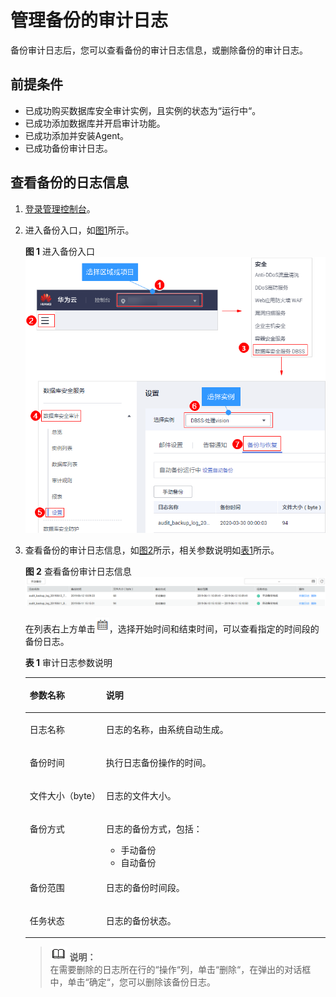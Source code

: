 # 管理备份的审计日志<a name="ZH-CN_TOPIC_0145247771"></a>

备份审计日志后，您可以查看备份的审计日志信息，或删除备份的审计日志。

## 前提条件<a name="section441811405410"></a>

-   已成功购买数据库安全审计实例，且实例的状态为“运行中“。
-   已成功添加数据库并开启审计功能。
-   已成功添加并安装Agent。
-   已成功备份审计日志。

## 查看备份的日志信息<a name="section1583911187249"></a>

1.  [登录管理控制台](https://console.huaweicloud.com/)。
2.  进入备份入口，如[图1](#zh-cn_topic_0145057228_fig61991836131419)所示。

    **图 1**  进入备份入口<a name="zh-cn_topic_0145057228_fig61991836131419"></a>  
    ![](figures/进入备份入口.png "进入备份入口")

3.  查看备份的审计日志信息，如[图2](#fig114613221242)所示，相关参数说明如[表1](#table964761214306)所示。

    **图 2**  查看备份审计日志信息<a name="fig114613221242"></a>  
    ![](figures/查看备份审计日志信息.png "查看备份审计日志信息")

    在列表右上方单击![](figures/icon-calendar.png)，选择开始时间和结束时间，可以查看指定的时间段的备份日志。

    **表 1**  审计日志参数说明

    <a name="table964761214306"></a>
    <table><thead align="left"><tr id="row1365581213011"><th class="cellrowborder" valign="top" width="25.4%" id="mcps1.2.3.1.1"><p id="p96584127304"><a name="p96584127304"></a><a name="p96584127304"></a>参数名称</p>
    </th>
    <th class="cellrowborder" valign="top" width="74.6%" id="mcps1.2.3.1.2"><p id="p18660171293013"><a name="p18660171293013"></a><a name="p18660171293013"></a>说明</p>
    </th>
    </tr>
    </thead>
    <tbody><tr id="row7664312163018"><td class="cellrowborder" valign="top" width="25.4%" headers="mcps1.2.3.1.1 "><p id="p56657123309"><a name="p56657123309"></a><a name="p56657123309"></a>日志名称</p>
    </td>
    <td class="cellrowborder" valign="top" width="74.6%" headers="mcps1.2.3.1.2 "><p id="p5647143213447"><a name="p5647143213447"></a><a name="p5647143213447"></a>日志的名称，由系统自动生成。</p>
    </td>
    </tr>
    <tr id="row18114121410321"><td class="cellrowborder" valign="top" width="25.4%" headers="mcps1.2.3.1.1 "><p id="p195041220123213"><a name="p195041220123213"></a><a name="p195041220123213"></a>备份时间</p>
    </td>
    <td class="cellrowborder" valign="top" width="74.6%" headers="mcps1.2.3.1.2 "><p id="p364653274411"><a name="p364653274411"></a><a name="p364653274411"></a>执行日志备份操作的时间。</p>
    </td>
    </tr>
    <tr id="row17352133015322"><td class="cellrowborder" valign="top" width="25.4%" headers="mcps1.2.3.1.1 "><p id="p7313193714329"><a name="p7313193714329"></a><a name="p7313193714329"></a>文件大小（byte）</p>
    </td>
    <td class="cellrowborder" valign="top" width="74.6%" headers="mcps1.2.3.1.2 "><p id="p3645133274417"><a name="p3645133274417"></a><a name="p3645133274417"></a>日志的文件大小。</p>
    </td>
    </tr>
    <tr id="row1167216126301"><td class="cellrowborder" valign="top" width="25.4%" headers="mcps1.2.3.1.1 "><p id="p126741912113015"><a name="p126741912113015"></a><a name="p126741912113015"></a>备份方式</p>
    </td>
    <td class="cellrowborder" valign="top" width="74.6%" headers="mcps1.2.3.1.2 "><p id="p810995115455"><a name="p810995115455"></a><a name="p810995115455"></a>日志的备份方式，包括：</p>
    <a name="ul115595014464"></a><a name="ul115595014464"></a><ul id="ul115595014464"><li>手动备份</li><li>自动备份</li></ul>
    </td>
    </tr>
    <tr id="row1856318344013"><td class="cellrowborder" valign="top" width="25.4%" headers="mcps1.2.3.1.1 "><p id="p356373194018"><a name="p356373194018"></a><a name="p356373194018"></a>备份范围</p>
    </td>
    <td class="cellrowborder" valign="top" width="74.6%" headers="mcps1.2.3.1.2 "><p id="p19638133214444"><a name="p19638133214444"></a><a name="p19638133214444"></a>日志的备份时间段。</p>
    </td>
    </tr>
    <tr id="row19376125418438"><td class="cellrowborder" valign="top" width="25.4%" headers="mcps1.2.3.1.1 "><p id="p1037775419433"><a name="p1037775419433"></a><a name="p1037775419433"></a>任务状态</p>
    </td>
    <td class="cellrowborder" valign="top" width="74.6%" headers="mcps1.2.3.1.2 "><p id="p8378854144311"><a name="p8378854144311"></a><a name="p8378854144311"></a>日志的备份状态。</p>
    </td>
    </tr>
    </tbody>
    </table>

    >![](public_sys-resources/icon-note.gif) **说明：**   
    >在需要删除的日志所在行的“操作“列，单击“删除“，在弹出的对话框中，单击“确定“，您可以删除该备份日志。  


